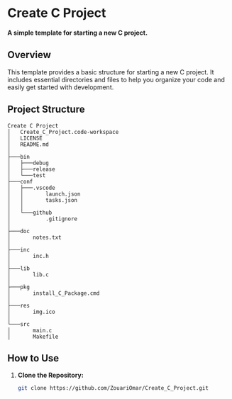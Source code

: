 # Create C Project

**A simple template for starting a new C project.**

## Overview

This template provides a basic structure for starting a new C project. It includes essential directories and files to help you organize your code and easily get started with development.

## Project Structure

```plaintext
Create C Project
│   Create_C_Project.code-workspace
│   LICENSE
│   README.md
│
├───bin
│   ├───debug
│   ├───release
│   └───test
├───conf
│   ├───.vscode
│   │       launch.json
│   │       tasks.json
│   │
│   └───github
│           .gitignore
│
├───doc
│       notes.txt
│
├───inc
│       inc.h
│
├───lib
│       lib.c
│
├───pkg
│       install_C_Package.cmd
│
├───res
│       img.ico
│
└───src
│       main.c
│       Makefile
```
## How to Use

1. **Clone the Repository:**
   ```bash
   git clone https://github.com/ZouariOmar/Create_C_Project.git

